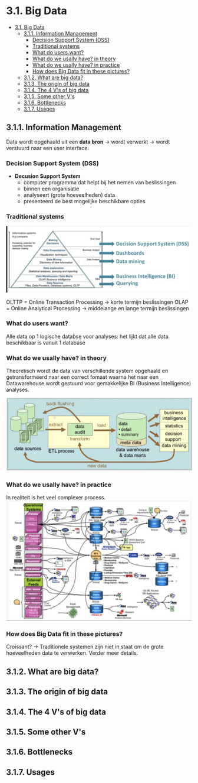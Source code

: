 # 3.1. Big Data

- [3.1. Big Data](#31-big-data)
  - [3.1.1. Information Management](#311-information-management)
    - [Decision Support System (DSS)](#decision-support-system-dss)
    - [Traditional systems](#traditional-systems)
    - [What do users want?](#what-do-users-want)
    - [What do we usally have? in theory](#what-do-we-usally-have-in-theory)
    - [What do we usally have? in practice](#what-do-we-usally-have-in-practice)
    - [How does Big Data fit in these pictures?](#how-does-big-data-fit-in-these-pictures)
  - [3.1.2. What are big data?](#312-what-are-big-data)
  - [3.1.3. The origin of big data](#313-the-origin-of-big-data)
  - [3.1.4. The 4 V's of big data](#314-the-4-vs-of-big-data)
  - [3.1.5. Some other V's](#315-some-other-vs)
  - [3.1.6. Bottlenecks](#316-bottlenecks)
  - [3.1.7. Usages](#317-usages)

## 3.1.1. Information Management

Data wordt opgehaald uit een **data bron** -> wordt verwerkt -> wordt verstuurd naar een user interface.

### Decision Support System (DSS)

- **Decusion Support System**
  - computer programma dat helpt bij het nemen van beslissingen
  - binnen een organisatie
  - analyseert (grote hoeveelheden) data
  - presenteerd de best mogelijke beschikbare opties

### Traditional systems

![DDS](./assets/dss.png)

OLTTP = Online Transaction Processing -> korte termijn beslissingen
OLAP = Online Analytical Processing -> middelange en lange termijn beslissingen

### What do users want?

Alle data op 1 logische databse voor analyses: het lijkt dat alle data beschikbaar is vanuit 1 database

### What do we usally have? in theory

Theoretisch wordt de data van verschillende system opgehaald en getransformeerd naar een correct fomaat waarna het naar een Datawarehouse wordt gestuurd voor gemakkelijke BI (Business Intelligence) analyses.

![ETL](./assets/etl.png)

### What do we usally have? in practice

In realiteit is het veel complexer process.
![compexer_etl](assets/complexer_etl.png)

### How does Big Data fit in these pictures?

Croissant? -> Traditionele systemen zijn niet in staat om de grote hoeveelheden data te verwerken. Verder meer details.

## 3.1.2. What are big data?

## 3.1.3. The origin of big data

## 3.1.4. The 4 V's of big data

## 3.1.5. Some other V's

## 3.1.6. Bottlenecks

## 3.1.7. Usages
